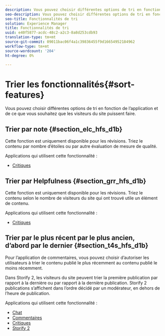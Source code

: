```yaml
---
description: Vous pouvez choisir différentes options de tri en fonction de l’application et de ce que vous souhaitez que les visiteurs du site puissent faire.
seo-description: Vous pouvez choisir différentes options de tri en fonction de l’application et de ce que vous souhaitez que les visiteurs du site puissent faire.
seo-title: Fonctionnalités de tri
solution: Experience Manager
title: Fonctionnalités de tri
uuid: e40f5877-acdc-48c2-a2c3-8a8d253cdb93
translation-type: tm+mt
source-git-commit: 09011bac06f4a1c39836455f9d16654952184962
workflow-type: tm+mt
source-wordcount: '204'
ht-degree: 0%

---
```



# Trier les fonctionnalités{#sort-features}

Vous pouvez choisir différentes options de tri en fonction de l’application et de ce que vous souhaitez que les visiteurs du site puissent faire.

## Trier par note {#section_elc_hfs_d1b}

Cette fonction est uniquement disponible pour les révisions. Triez le contenu par nombre d’étoiles ou par autre évaluation de mesure de qualité.

Applications qui utilisent cette fonctionnalité :

* [Critiques](/help/using/c-about-apps/c-reviews-app/c-reviews-app.md#c_reviews_app)

## Trier par Helpfulness {#section_grr_hfs_d1b}

Cette fonction est uniquement disponible pour les révisions. Triez le contenu selon le nombre de visiteurs du site qui ont trouvé utile un élément de contenu.

Applications qui utilisent cette fonctionnalité :

* [Critiques](/help/using/c-about-apps/c-reviews-app/c-reviews-app.md#c_reviews_app)

## Trier par le plus récent par le plus ancien, d’abord par le dernier {#section_t4s_hfs_d1b}

Pour l’application de commentaires, vous pouvez choisir d’autoriser les utilisateurs à trier le contenu publié le plus récemment au contenu publié le moins récemment.

Dans Storify 2, les visiteurs du site peuvent trier la première publication par rapport à la dernière ou par rapport à la dernière publication. Storify 2 publications s’affichent dans l’ordre décidé par un modérateur, en dehors de l’heure de publication.

Applications qui utilisent cette fonctionnalité :

* [Chat](/help/using/c-about-apps/c-chat-app/c-chat-app.md#c_chat_app)
* [Commentaires](/help/using/c-about-apps/c-comments/c-comments.md)
* [Critiques](/help/using/c-about-apps/c-reviews-app/c-reviews-app.md#c_reviews_app)
* [Storify 2](/help/using/c-about-apps/c-storify2/c-storify2.md#c_storify2)


